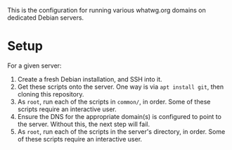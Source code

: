 This is the configuration for running various whatwg.org domains on dedicated Debian servers.

# Setup

For a given server:

1. Create a fresh Debian installation, and SSH into it.
1. Get these scripts onto the server. One way is via `apt install git`, then cloning this repository.
1. As `root`, run each of the scripts in `common/`, in order. Some of these scripts require an interactive user.
1. Ensure the DNS for the appropriate domain(s) is configured to point to the server. Without this, the next step will fail.
1. As `root`, run each of the scripts in the server's directory, in order. Some of these scripts require an interactive user.
